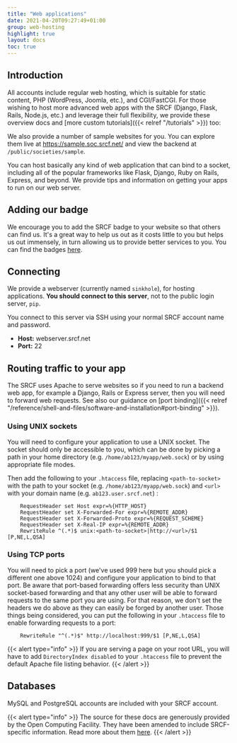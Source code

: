 ```yaml
---
title: "Web applications"
date: 2021-04-20T09:27:49+01:00
group: web-hosting
highlight: true
layout: docs
toc: true
---
```


## Introduction

All accounts include regular web hosting, which is suitable for
static content, PHP (WordPress, Joomla, etc.), and CGI/FastCGI. For
those wishing to host more advanced web apps with the SRCF (Django,
Flask, Rails, Node.js, etc.) and leverage their full flexibility, we
provide these overview docs and
[more custom tutorials]({{< relref "/tutorials" >}}) too:

We also provide a number of sample websites for you. You can explore
them live at <https://sample.soc.srcf.net/> and view the backend at
`/public/societies/sample`.

You can host basically any kind of web application that can bind to a
socket, including all of the popular frameworks like Flask, Django, Ruby on Rails, Express, and beyond. We provide tips and information on getting your apps to run on our web server.

## Adding our badge

We encourage you to add the SRCF badge to your website so that
others can find us. It's a great way to help us out as it costs little
to you but helps us out immensely, in turn allowing us to provide better
services to you. You can find the badges
[here](https://srcf.net/publicity).

## Connecting

We provide a webserver (currently named `sinkhole`), for hosting
applications. **You should connect to this server**, not to the public
login server, `pip`.

You connect to this server via SSH using your normal SRCF account name
and password.

- **Host:** webserver.srcf.net
- **Port:** 22

## Routing traffic to your app

The SRCF uses Apache to serve websites so if you need to run a backend
web app, for example a Django, Rails or Express server, then you will
need to forward web requests. See also our guidance on [port binding]({{< relref "/reference/shell-and-files/software-and-installation#port-binding" >}}).

### Using UNIX sockets

You will need to configure your application to use a UNIX socket. The
socket should only be accessible to you, which can be done by picking a
path in your home directory (e.g. `/home/ab123/myapp/web.sock`) or by
using appropriate file modes.

Then add the following to your `.htaccess` file, replacing
`<path-to-socket>` with the path to your socket (e.g.
`/home/ab123/myapp/web.sock`) and `<url>` with your domain name (e.g.
`ab123.user.srcf.net`) :

```ApacheConf
    RequestHeader set Host expr=%{HTTP_HOST}
    RequestHeader set X-Forwarded-For expr=%{REMOTE_ADDR}
    RequestHeader set X-Forwarded-Proto expr=%{REQUEST_SCHEME}
    RequestHeader set X-Real-IP expr=%{REMOTE_ADDR}
    RewriteRule ^(.*)$ unix:<path-to-socket>|http://<url>/$1 [P,NE,L,QSA]
```

### Using TCP ports

You will need to pick a port (we've used 999 here but you should pick a
different one above 1024) and configure your application to bind to that
port. Be aware that port-based forwarding offers less security than UNIX
socket-based forwarding and that any other user will be able to forward
requests to the same port you are using. For that reason, we don't set
the headers we do above as they can easily be forged by another user.
Those things being considered, you can put the following in your
`.htaccess` file to enable forwarding requests to a port:

```ApacheConf
    RewriteRule "^(.*)$" http://localhost:999/$1 [P,NE,L,QSA]
```

{{< alert type="info" >}}
If you are serving a page on your root URL, you will have to add `DirectoryIndex disabled` to your `.htaccess` file to prevent the default Apache file listing behavior.
{{<  /alert >}}

## Databases

MySQL and PostgreSQL accounts are included with your SRCF account.

{{< alert type="info" >}}
The source for these docs are generously provided by the Open Computing
Facility. They have been amended to include SRCF-specific information.
Read more about them [here](https://www.ocf.berkeley.edu).
{{< /alert >}}
